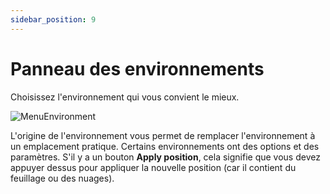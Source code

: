 ```yaml
---
sidebar_position: 9
---
```


# Panneau des environnements

Choisissez l'environnement qui vous convient le mieux.

![MenuEnvironment](/img/manuel-vr-user/manip-pc/menuEnvironment.png)

L'origine de l'environnement vous permet de remplacer l'environnement à un emplacement pratique. Certains environnements ont des options et des paramètres. S'il y a un bouton **Apply position**, cela signifie que vous devez appuyer dessus pour appliquer la nouvelle position (car il contient du feuillage ou des nuages).
